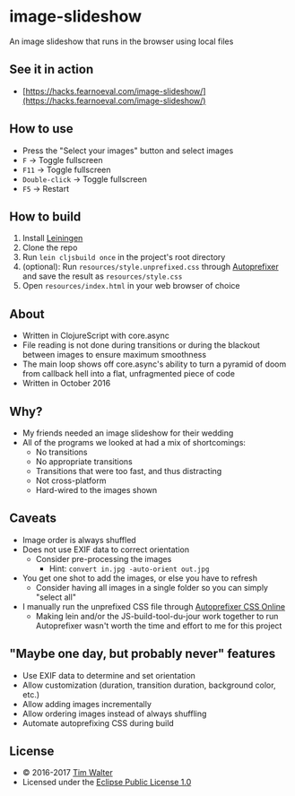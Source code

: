 # image-slideshow

An image slideshow that runs in the browser using local files

## See it in action

- [https://hacks.fearnoeval.com/image-slideshow/](https://hacks.fearnoeval.com/image-slideshow/)

## How to use

- Press the "Select your images" button and select images
- `F` -> Toggle fullscreen
- `F11` -> Toggle fullscreen
- `Double-click` -> Toggle fullscreen
- `F5` -> Restart

## How to build

1. Install [Leiningen](https://leiningen.org/)
2. Clone the repo
3. Run `lein cljsbuild once` in the project's root directory
4. (optional): Run `resources/style.unprefixed.css` through [Autoprefixer](https://github.com/postcss/autoprefixer)
and save the result as `resources/style.css`
5. Open `resources/index.html` in your web browser of choice

## About

- Written in ClojureScript with core.async
- File reading is not done during transitions or during the blackout between
images to ensure maximum smoothness
- The main loop shows off core.async's ability to turn a pyramid of doom from
callback hell into a flat, unfragmented piece of code
- Written in October 2016

## Why?

- My friends needed an image slideshow for their wedding
- All of the programs we looked at had a mix of shortcomings:
  - No transitions
  - No appropriate transitions
  - Transitions that were too fast, and thus distracting
  - Not cross-platform
  - Hard-wired to the images shown

## Caveats

- Image order is always shuffled
- Does not use EXIF data to correct orientation
  - Consider pre-processing the images
    - Hint: `convert in.jpg -auto-orient out.jpg`
- You get one shot to add the images, or else you have to refresh
  - Consider having all images in a single folder so you can simply "select all"
- I manually run the unprefixed CSS file through [Autoprefixer CSS Online](https://autoprefixer.github.io/)
  - Making lein and/or the JS-build-tool-du-jour work together to run
  Autoprefixer wasn't worth the time and effort to me for this project

## "Maybe one day, but probably never" features

- Use EXIF data to determine and set orientation
- Allow customization (duration, transition duration, background color, etc.)
- Allow adding images incrementally
- Allow ordering images instead of always shuffling
- Automate autoprefixing CSS during build

## License

- © 2016-2017 [Tim Walter](https://www.fearnoeval.com/)
- Licensed under the [Eclipse Public License 1.0](LICENSE.html)
